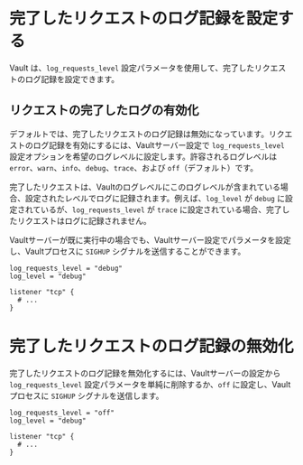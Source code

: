 # 完了したリクエストのログ記録を設定する

Vault は、`log_requests_level` 設定パラメータを使用して、完了したリクエストのログ記録を設定できます。

## リクエストの完了したログの有効化

デフォルトでは、完了したリクエストのログ記録は無効になっています。リクエストのログ記録を有効にするには、Vaultサーバー設定で `log_requests_level` 設定オプションを希望のログレベルに設定します。許容されるログレベルは `error`、`warn`、`info`、`debug`、`trace`、および `off`（デフォルト）です。

完了したリクエストは、Vaultのログレベルにこのログレベルが含まれている場合、設定されたレベルでログに記録されます。例えば、`log_level` が `debug` に設定されているが、`log_requests_level` が `trace` に設定されている場合、完了したリクエストはログに記録されません。

Vaultサーバーが既に実行中の場合でも、Vaultサーバー設定でパラメータを設定し、Vaultプロセスに `SIGHUP` シグナルを送信することができます。

```hcl
log_requests_level = "debug"
log_level = "debug"

listener "tcp" {
  # ...
}
```

# 完了したリクエストのログ記録の無効化

完了したリクエストのログ記録を無効化するには、Vaultサーバーの設定から `log_requests_level` 設定パラメータを単純に削除するか、`off` に設定し、Vaultプロセスに `SIGHUP` シグナルを送信します。

```hcl
log_requests_level = "off"
log_level = "debug"

listener "tcp" {
  # ...
}
```